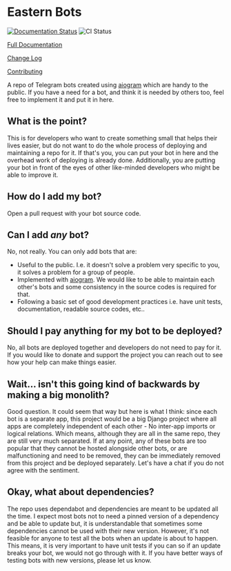 # Eastern Bots

[![Documentation Status](https://readthedocs.org/projects/eastern-bots/badge/?version=latest)](https://eastern-bots.readthedocs.io/en/latest/?badge=latest)
![CI Status](https://github.com/Ali-Toosi/eastern-bots/actions/workflows/ci.yml/badge.svg?event=push)

[Full Documentation](https://eastern-bots.readthedocs.io/en/latest/)

[Change Log](https://github.com/Ali-Toosi/eastern-bots/blob/main/CHANGELOG.md)

[Contributing](https://github.com/Ali-Toosi/eastern-bots/blob/main/.github/CONTRIBUTING.md)


A repo of Telegram bots created using [aiogram](https://github.com/aiogram/aiogram) which are handy to the
public. If you have a need for a bot, and think it is needed by others too, feel free to implement it and put it in
here.

## What is the point?

This is for developers who want to create something small that helps their lives easier, but do not want to do the
whole process of deploying and maintaining a repo for it. If that's you, you can put your bot in here and the overhead
work of deploying is already done. Additionally, you are putting your bot in front of the eyes of other like-minded
developers who might be able to improve it.

## How do I add my bot?

Open a pull request with your bot source code.

## Can I add _any_ bot?

No, not really. You can only add bots that are:
- Useful to the public. I.e. it doesn't solve a problem very specific to you, it solves a problem for a group of people.
- Implemented with [aiogram](https://github.com/aiogram/aiogram). We would like to be able to maintain each other's bots and some consistency in the source codes is required for that.
- Following a basic set of good development practices i.e. have unit tests, documentation, readable source codes, etc..

## Should I pay anything for my bot to be deployed?

No, all bots are deployed together and developers do not need to pay for it. If you would like to donate and support the project you can reach out to see how your help can make things easier.

## Wait... isn't this going kind of backwards by making a big monolith?

Good question. It could seem that way but here is what I think: since each bot is a separate app, this project would
be a big Django project where all apps are completely independent of each other - No inter-app imports or logical relations.
Which means, although they are all in the same repo, they are still very much separated. If at any point, any of these
bots are too popular that they cannot be hosted alongside other bots, or are malfunctioning and need to be removed,
they can be immediately removed from this project and be deployed separately. Let's have a chat if you do not agree with the sentiment.

## Okay, what about dependencies?

The repo uses dependabot and dependencies are meant to be updated all the time. I expect most bots not to need a pinned
version of a dependency and be able to update but, it is understandable that sometimes some dependencies cannot be used
with their new version. However, it's not feasible for anyone to test all the bots when an update is about to happen.
This means, it is very important to have unit tests if you can so if an update breaks your bot, we would not go through
with it. If you have better ways of testing bots with new versions, please let us know.
